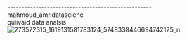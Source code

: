 --------------------------------------------------- mahmoud_amr.datascienc  
    qulivaid data analsis 
    ![273572315_1619131581783124_5748338446694742125_n](https://user-images.githubusercontent.com/100859586/215478803-d9a435f2-7e32-4906-8ae8-b0ad2f0d5f21.jpg)
